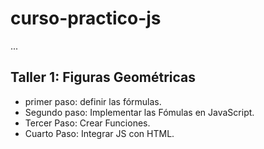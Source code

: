 # curso-practico-js

...

## Taller 1: Figuras Geométricas

 - primer paso: definir las fórmulas. 
 - Segundo paso: Implementar las Fómulas en JavaScript.
 - Tercer Paso: Crear Funciones. 
 - Cuarto Paso: Integrar JS con HTML.  